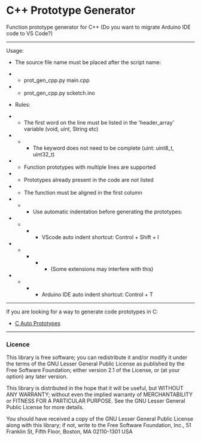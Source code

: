 # C++ Prototype Generator
Function prototype generator for C++ (Do you want to migrate Arduino IDE code to VS Code?)

----

Usage:
- The source file name must be placed after the script name:
- - prot_gen_cpp.py main.cpp
- - prot_gen_cpp.py scketch.ino

- Rules:

- - The first word on the line must be listed in the 'header_array' variable (void, uint, String etc)
- - - The keyword does not need to be complete (uint: uint8_t, uint32_t)

- - Function prototypes with multiple lines are supported

- - Prototypes already present in the code are not listed

- - The function must be aligned in the first column
- - - Use automatic indentation before generating the prototypes:
- - - - VScode auto indent shortcut: Control + Shift + I
- - - - - (Some extensions may interfere with this)
- - - - Arduino IDE auto indent shortcut: Control + T
      
----

If you are looking for a way to generate code prototypes in C:

- [C Auto Prototypes](https://marketplace.visualstudio.com/items?itemName=Molitany.c-auto-prototypes)

----

### Licence

This library is free software; you can redistribute it and/or modify it under the terms of the GNU Lesser General Public License as published by the Free Software Foundation; either version 2.1 of the License, or (at your option) any later version.

This library is distributed in the hope that it will be useful, but WITHOUT ANY WARRANTY; without even the implied warranty of MERCHANTABILITY or FITNESS FOR A PARTICULAR PURPOSE. See the GNU Lesser General Public License for more details.

You should have received a copy of the GNU Lesser General Public License along with this library; if not, write to the Free Software Foundation, Inc., 51 Franklin St, Fifth Floor, Boston, MA 02110-1301 USA
